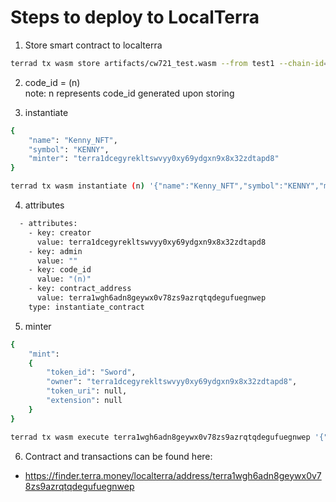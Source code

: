# Steps to deploy to LocalTerra

1. Store smart contract to localterra

```bash 
terrad tx wasm store artifacts/cw721_test.wasm --from test1 --chain-id=localterra --gas=auto --fees=100000uluna --broadcast-mode=block
```
2. code_id = (n)  
note: n represents code_id generated upon storing 

3. instantiate 

```bash
{
	"name": "Kenny_NFT",
	"symbol": "KENNY",
	"minter": "terra1dcegyrekltswvyy0xy69ydgxn9x8x32zdtapd8"
}
```
```bash
terrad tx wasm instantiate (n) '{"name":"Kenny_NFT","symbol":"KENNY","minter":"terra1dcegyrekltswvyy0xy69ydgxn9x8x32zdtapd8"}' --from test1 --chain-id=localterra --fees=10000uluna --gas=auto --broadcast-mode=block
```


4. attributes

```bash
  - attributes:
    - key: creator
      value: terra1dcegyrekltswvyy0xy69ydgxn9x8x32zdtapd8
    - key: admin
      value: ""
    - key: code_id
      value: "(n)"
    - key: contract_address
      value: terra1wgh6adn8geywx0v78zs9azrqtqdegufuegnwep
    type: instantiate_contract
```

5. minter
```bash
{
	"mint": 
	{
		"token_id": "Sword",
		"owner": "terra1dcegyrekltswvyy0xy69ydgxn9x8x32zdtapd8",
		"token_uri": null,
		"extension": null
	}
}
```

```bash
terrad tx wasm execute terra1wgh6adn8geywx0v78zs9azrqtqdegufuegnwep '{"mint":{"token_id":"Sword","owner":"terra1dcegyrekltswvyy0xy69ydgxn9x8x32zdtapd8","token_uri":null,"extension":null}}' --from test1 --chain-id=localterra --fees=1000000uluna --gas=auto --broadcast-mode=block
```

6. Contract and transactions can be found here:
- https://finder.terra.money/localterra/address/terra1wgh6adn8geywx0v78zs9azrqtqdegufuegnwep